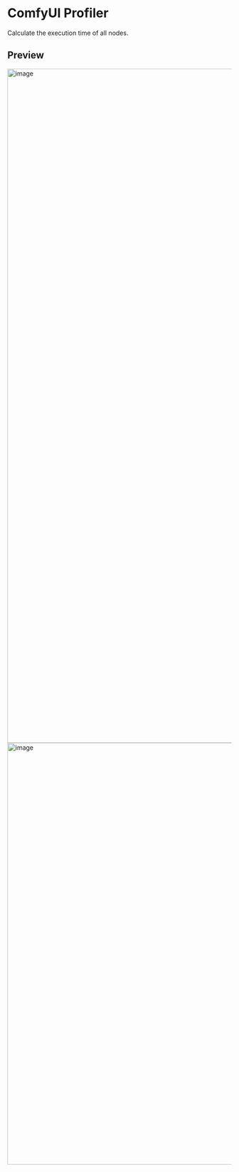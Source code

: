 # ComfyUI Profiler

Calculate the execution time of all nodes.

## Preview

<img width="1512" alt="image" src="https://github.com/tzwm/comfyui-profiler/assets/828837/cce14c35-7994-4e0e-8905-c84cdedf0ca4">
<img width="946" alt="image" src="https://github.com/tzwm/comfyui-profiler/assets/828837/e4a4bc4e-b260-437c-9be9-423f87552dd0">
